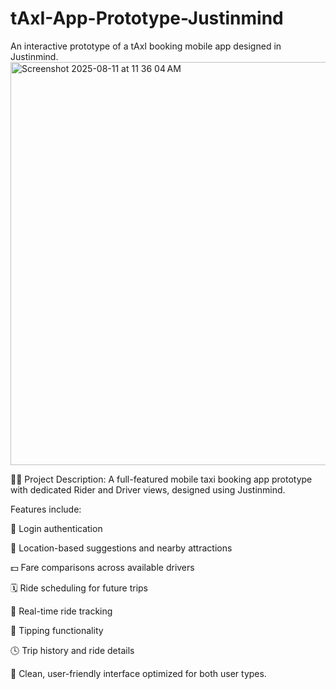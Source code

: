 # tAxI-App-Prototype-Justinmind
An interactive prototype of a tAxI booking mobile app designed in Justinmind.
<img width="773" height="645" alt="Screenshot 2025-08-11 at 11 36 04 AM" src="https://github.com/user-attachments/assets/5ef35d30-f66a-484e-817a-b751a656aae3" />

📱🚖 Project Description:
A full-featured mobile taxi booking app prototype with dedicated Rider and Driver views, designed using Justinmind.

Features include:

🔐 Login authentication

📍 Location-based suggestions and nearby attractions

💵 Fare comparisons across available drivers

🗓️ Ride scheduling for future trips

🧭 Real-time ride tracking

💸 Tipping functionality

🕓 Trip history and ride details

👥 Clean, user-friendly interface optimized for both user types.

